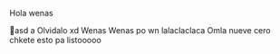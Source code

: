 
Hola
wenas

asd
a
Olvidalo xd
Wenas
Wenas po wn lalaclaclaca
Omla
nueve cero
chkete esto pa
listooooo
